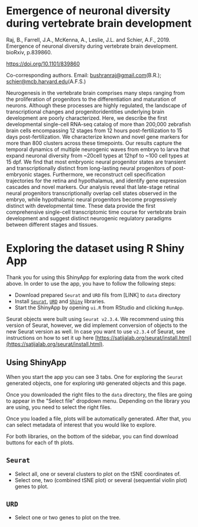 # Emergence of neuronal diversity during vertebrate brain development

Raj, B., Farrell, J.A., McKenna, A., Leslie, J.L. and Schier, A.F., 2019. Emergence of neuronal diversity during vertebrate brain development. bioRxiv, p.839860.

https://doi.org/10.1101/839860

Co-corresponding authors. Email: bushranraj@gmail.com(B.R.); schier@mcb.harvard.edu(A.F.S.)

Neurogenesis  in  the  vertebrate  brain  comprises  many  steps  ranging  from  the  proliferation  of progenitors to the differentiation and maturation of neurons. Although these processes are highly regulated,  the  landscape  of  transcriptional  changes  and  progenitoridentities  underlying  brain development are poorly characterized. Here, we describe the first developmental single-cell RNA-seq catalog of more than 200,000 zebrafish brain cells encompassing 12 stages from 12 hours post-fertilization to 15 days post-fertilization. We characterize known and novel gene markers for more than 800 clusters across these timepoints. Our results capture the temporal dynamics of multiple neurogenic waves from embryo to larva that expand neuronal diversity from ~20cell types at 12hpf to ~100 cell types at 15 dpf. We find that most embryonic neural progenitor states are transient and transcriptionally distinct from long-lasting neural progenitors of post-embryonic stages.  Furthermore,  we  reconstruct  cell  specification  trajectories for  the  retina  and hypothalamus, and identify gene expression cascades and novel markers. Our analysis reveal that  late-stage  retinal  neural  progenitors  transcriptionally  overlap  cell  states  observed  in  the embryo, while hypothalamic neural progenitors become progressively distinct with developmental time.  These  data  provide  the  first  comprehensive  single-cell  transcriptomic  time  course  for vertebrate  brain  development  and  suggest  distinct  neurogenic  regulatory  paradigms  between different stages and tissues. 

# Exploring the dataset using R Shiny App

Thank you for using this ShinyApp for exploring data from the work cited above.
In order to use the app, you have to follow the following steps:

* Download prepared `Seurat` and `URD` fils from [LINK] to `data` directory
* Install [`Seurat`](https://github.com/satijalab/seurat),
[`URD`](https://github.com/farrellja/URD) and
[`Shiny`](https://shiny.rstudio.com/) libraries.
* Start the ShinyApp by opening `ui.R` from RStudio and clicking `RunApp`.

Seurat objects were built using `Seurat v2.3.4`. We recommend using this
version of Seurat, however, we did implement conversion of objects to the new
Seurat version as well. In case you want to use `v2.3.4` of Seurat, see
instructions on how to set it up here
[https://satijalab.org/seurat/install.html](https://satijalab.org/seurat/install.html).

## Using ShinyApp

When you start the app you can see 3 tabs. One for exploring the `Seurat`
generated objects, one for exploring `URD` generated objects and this page.

Once you downloaded the right files to the `data` directory, the files are
going to appear in the "Select file" dropdown menu. Depending on the library
you are using, you need to select the right files.

Once you loaded a file, plots will be automatically generated. After that, you
can select metadata of interest that you would like to explore.

For both libraries, on the bottom of the sidebar, you can find download buttons
for each of th plots.

## `Seurat`

* Select all, one or several clusters to plot on the tSNE coordinates of.
* Select one, two (combined tSNE plot) or several (sequential violin plot)
genes to plot.

## `URD`

* Select one or two genes to plot on the tree.
